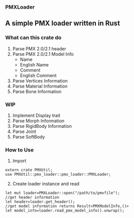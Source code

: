 ### PMXLoader
## A simple PMX loader written in Rust
### What can this crate do
  1. Parse PMX 2.0/2.1 header
  2. Parse PMX 2.0/2.1 Model Info
      - Name
      - English Name
      - Comment
      - English Comment
  3. Parse Vertices Information
  4. Parse Material Information
  5. Parse Bone Information
### WIP
  1. Implement Display trait
  2. Parse Morph Information
  3. Parse RigidBody Information
  4. Parse Joint
  5. Parse SoftBody
### How to Use
1. Import
```
extern crate PMXUtil;
use PMXUtil::pmx_loader::pmx_loader::PMXLoader;
```
2. Create loader instance and read  
```
let mut loader=PMXLoader::open("/path/to/pmxfile");
//get header information
let header=loader.get_header();
//get model information returns Result<PMXModelInfo,()>
let model_info=loader.read_pmx_model_info().unwrap();
```



